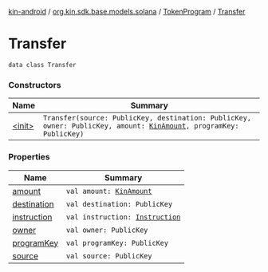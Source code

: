 [kin-android](../../../index.md) / [org.kin.sdk.base.models.solana](../../index.md) / [TokenProgram](../index.md) / [Transfer](./index.md)

# Transfer

`data class Transfer`

### Constructors

| Name | Summary |
|---|---|
| [&lt;init&gt;](-init-.md) | `Transfer(source: PublicKey, destination: PublicKey, owner: PublicKey, amount: `[`KinAmount`](../../../org.kin.sdk.base.models/-kin-amount/index.md)`, programKey: PublicKey)` |

### Properties

| Name | Summary |
|---|---|
| [amount](amount.md) | `val amount: `[`KinAmount`](../../../org.kin.sdk.base.models/-kin-amount/index.md) |
| [destination](destination.md) | `val destination: PublicKey` |
| [instruction](instruction.md) | `val instruction: `[`Instruction`](../../-instruction/index.md) |
| [owner](owner.md) | `val owner: PublicKey` |
| [programKey](program-key.md) | `val programKey: PublicKey` |
| [source](source.md) | `val source: PublicKey` |
